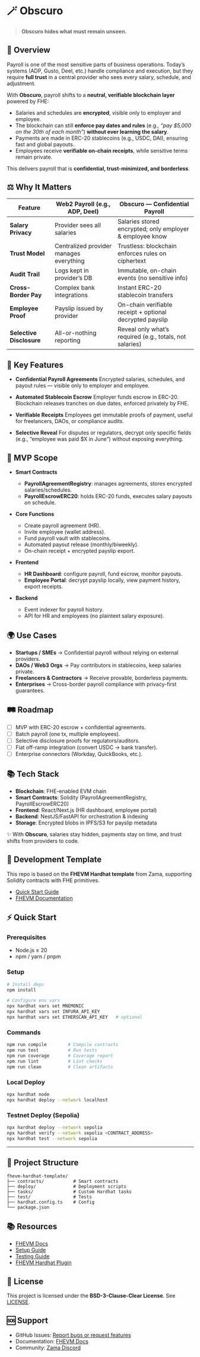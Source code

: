 # 🪄 Obscuro

> **Obscuro hides what must remain unseen.**

## 📖 Overview

Payroll is one of the most sensitive parts of business operations. Today’s systems (ADP, Gusto, Deel, etc.) handle
compliance and execution, but they require **full trust** in a central provider who sees every salary, schedule, and
adjustment.

With **Obscuro**, payroll shifts to a **neutral, verifiable blockchain layer** powered by FHE:

- Salaries and schedules are **encrypted**, visible only to employer and employee.
- The blockchain can still **enforce pay dates and rules** (e.g., _“pay $5,000 on the 30th of each month”_) **without
  ever learning the salary**.
- Payments are made in ERC-20 stablecoins (e.g., USDC, DAI), ensuring fast and global payouts.
- Employees receive **verifiable on-chain receipts**, while sensitive terms remain private.

This delivers payroll that is **confidential, trust-minimized, and borderless**.

## ⚖️ Why It Matters

| Feature                  | Web2 Payroll (e.g., ADP, Deel)          | Obscuro — Confidential Payroll                           |
| ------------------------ | --------------------------------------- | -------------------------------------------------------- |
| **Salary Privacy**       | Provider sees all salaries              | Salaries stored encrypted; only employer & employee know |
| **Trust Model**          | Centralized provider manages everything | Trustless: blockchain enforces rules on ciphertext       |
| **Audit Trail**          | Logs kept in provider’s DB              | Immutable, on-chain events (no sensitive info)           |
| **Cross-Border Pay**     | Complex bank integrations               | Instant ERC-20 stablecoin transfers                      |
| **Employee Proof**       | Payslip issued by provider              | On-chain verifiable receipt + optional decrypted payslip |
| **Selective Disclosure** | All-or-nothing reporting                | Reveal only what’s required (e.g., totals, not salaries) |

## 🔑 Key Features

- **Confidential Payroll Agreements** Encrypted salaries, schedules, and payout rules — visible only to employer and
  employee.

- **Automated Stablecoin Escrow** Employer funds escrow in ERC-20. Blockchain releases tranches on due dates, enforced
  privately by FHE.

- **Verifiable Receipts** Employees get immutable proofs of payment, useful for freelancers, DAOs, or compliance audits.

- **Selective Reveal** For disputes or regulators, decrypt only specific fields (e.g., “employee was paid $X in June”)
  without exposing everything.

## 🎯 MVP Scope

- **Smart Contracts**
  - **PayrollAgreementRegistry**: manages agreements, stores encrypted salaries/schedules.
  - **PayrollEscrowERC20**: holds ERC-20 funds, executes salary payouts on schedule.

- **Core Functions**
  - Create payroll agreement (HR).
  - Invite employee (wallet address).
  - Fund payroll vault with stablecoins.
  - Automated payout release (monthly/biweekly).
  - On-chain receipt + encrypted payslip export.

- **Frontend**
  - **HR Dashboard**: configure payroll, fund escrow, monitor payouts.
  - **Employee Portal**: decrypt payslip locally, view payment history, export receipts.

- **Backend**
  - Event indexer for payroll history.
  - API for HR and employees (no plaintext salary exposure).

## 🌍 Use Cases

- **Startups / SMEs** → Confidential payroll without relying on external providers.
- **DAOs / Web3 Orgs** → Pay contributors in stablecoins, keep salaries private.
- **Freelancers & Contractors** → Receive provable, borderless payments.
- **Enterprises** → Cross-border payroll compliance with privacy-first guarantees.

## 🛤 Roadmap

- [ ] MVP with ERC-20 escrow + confidential agreements.
- [ ] Batch payroll (one tx, multiple employees).
- [ ] Selective disclosure proofs for regulators/auditors.
- [ ] Fiat off-ramp integration (convert USDC → bank transfer).
- [ ] Enterprise connectors (Workday, QuickBooks, etc.).

## 📚 Tech Stack

- **Blockchain**: FHE-enabled EVM chain
- **Smart Contracts**: Solidity (PayrollAgreementRegistry, PayrollEscrowERC20)
- **Frontend**: React/Next.js (HR dashboard, employee portal)
- **Backend**: NestJS/FastAPI for orchestration & indexing
- **Storage**: Encrypted blobs in IPFS/S3 for payslip metadata

✨ With **Obscuro**, salaries stay hidden, payments stay on time, and trust shifts from providers to code.

## 🧪 Development Template

This repo is based on the **FHEVM Hardhat template** from Zama, supporting Solidity contracts with FHE primitives.

- [Quick Start Guide](https://docs.zama.ai/protocol/solidity-guides/getting-started/quick-start-tutorial)
- [FHEVM Documentation](https://docs.zama.ai/fhevm)

## ⚡ Quick Start

### Prerequisites

- Node.js ≥ 20
- npm / yarn / pnpm

### Setup

```bash
# Install deps
npm install

# Configure env vars
npx hardhat vars set MNEMONIC
npx hardhat vars set INFURA_API_KEY
npx hardhat vars set ETHERSCAN_API_KEY   # optional
```

### Commands

```bash
npm run compile        # Compile contracts
npm run test           # Run tests
npm run coverage       # Coverage report
npm run lint           # Lint checks
npm run clean          # Clean artifacts
```

### Local Deploy

```bash
npx hardhat node
npx hardhat deploy --network localhost
```

### Testnet Deploy (Sepolia)

```bash
npx hardhat deploy --network sepolia
npx hardhat verify --network sepolia <CONTRACT_ADDRESS>
npx hardhat test --network sepolia
```

---

## 📁 Project Structure

```
fhevm-hardhat-template/
├── contracts/           # Smart contracts
├── deploy/              # Deployment scripts
├── tasks/               # Custom Hardhat tasks
├── test/                # Tests
├── hardhat.config.ts    # Config
└── package.json
```

## 📚 Resources

- [FHEVM Docs](https://docs.zama.ai/fhevm)
- [Setup Guide](https://docs.zama.ai/protocol/solidity-guides/getting-started/setup)
- [Testing Guide](https://docs.zama.ai/protocol/solidity-guides/development-guide/hardhat/write_test)
- [FHEVM Hardhat Plugin](https://docs.zama.ai/protocol/solidity-guides/development-guide/hardhat)

## 📄 License

This project is licensed under the **BSD-3-Clause-Clear License**. See [LICENSE](LICENSE).

## 🆘 Support

- GitHub Issues: [Report bugs or request features](https://github.com/zama-ai/fhevm/issues)
- Documentation: [FHEVM Docs](https://docs.zama.ai)
- Community: [Zama Discord](https://discord.gg/zama)
